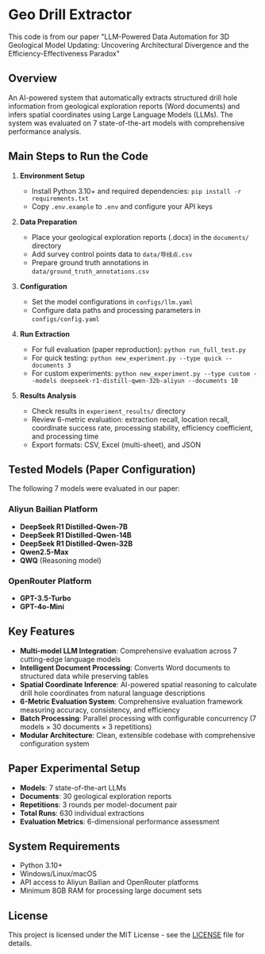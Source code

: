 # Geo Drill Extractor

This code is from our paper "LLM-Powered Data Automation for 3D Geological Model Updating: Uncovering Architectural Divergence and the Efficiency-Effectiveness Paradox"

## Overview

An AI-powered system that automatically extracts structured drill hole information from geological exploration reports (Word documents) and infers spatial coordinates using Large Language Models (LLMs). The system was evaluated on 7 state-of-the-art models with comprehensive performance analysis.

## Main Steps to Run the Code

1. **Environment Setup**
   - Install Python 3.10+ and required dependencies: `pip install -r requirements.txt`
   - Copy `.env.example` to `.env` and configure your API keys

2. **Data Preparation**
   - Place your geological exploration reports (.docx) in the `documents/` directory
   - Add survey control points data to `data/导线点.csv`
   - Prepare ground truth annotations in `data/ground_truth_annotations.csv`

3. **Configuration**
   - Set the model configurations in `configs/llm.yaml` 
   - Configure data paths and processing parameters in `configs/config.yaml`

4. **Run Extraction**
   - For full evaluation (paper reproduction): `python run_full_test.py`
   - For quick testing: `python new_experiment.py --type quick --documents 3`
   - For custom experiments: `python new_experiment.py --type custom --models deepseek-r1-distill-qwen-32b-aliyun --documents 10`

5. **Results Analysis**
   - Check results in `experiment_results/` directory
   - Review 6-metric evaluation: extraction recall, location recall, coordinate success rate, processing stability, efficiency coefficient, and processing time
   - Export formats: CSV, Excel (multi-sheet), and JSON

## Tested Models (Paper Configuration)

The following 7 models were evaluated in our paper:

### Aliyun Bailian Platform
- **DeepSeek R1 Distilled-Qwen-7B**
- **DeepSeek R1 Distilled-Qwen-14B** 
- **DeepSeek R1 Distilled-Qwen-32B**
- **Qwen2.5-Max**
- **QWQ** (Reasoning model)

### OpenRouter Platform
- **GPT-3.5-Turbo**
- **GPT-4o-Mini**

## Key Features

- **Multi-model LLM Integration**: Comprehensive evaluation across 7 cutting-edge language models
- **Intelligent Document Processing**: Converts Word documents to structured data while preserving tables
- **Spatial Coordinate Inference**: AI-powered spatial reasoning to calculate drill hole coordinates from natural language descriptions
- **6-Metric Evaluation System**: Comprehensive evaluation framework measuring accuracy, consistency, and efficiency
- **Batch Processing**: Parallel processing with configurable concurrency (7 models × 30 documents × 3 repetitions)
- **Modular Architecture**: Clean, extensible codebase with comprehensive configuration system

## Paper Experimental Setup

- **Models**: 7 state-of-the-art LLMs 
- **Documents**: 30 geological exploration reports
- **Repetitions**: 3 rounds per model-document pair
- **Total Runs**: 630 individual extractions
- **Evaluation Metrics**: 6-dimensional performance assessment

## System Requirements

- Python 3.10+
- Windows/Linux/macOS
- API access to Aliyun Bailian and OpenRouter platforms
- Minimum 8GB RAM for processing large document sets

## License

This project is licensed under the MIT License - see the [LICENSE](LICENSE) file for details.